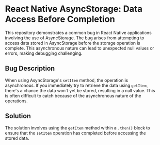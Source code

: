 # React Native AsyncStorage: Data Access Before Completion

This repository demonstrates a common bug in React Native applications involving the use of AsyncStorage. The bug arises from attempting to access data stored in AsyncStorage before the storage operation is complete. This asynchronous nature can lead to unexpected null values or errors, making debugging challenging.

## Bug Description

When using AsyncStorage's `setItem` method, the operation is asynchronous.  If you immediately try to retrieve the data using `getItem`, there's a chance the data won't yet be stored, resulting in a null value. This is often difficult to catch because of the asynchronous nature of the operations. 

## Solution

The solution involves using the `getItem` method within a `.then()` block to ensure that the `setItem` operation has completed before accessing the stored data.